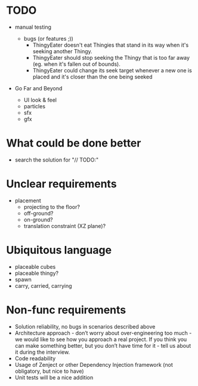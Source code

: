 # TODO

- manual testing
  - bugs (or features ;))
    - ThingyEater doesn't eat Thingies that stand in its way when it's seeking another Thingy.
    - ThingyEater should stop seeking the Thingy that is too far away (eg. when it's fallen out of bounds).
    - ThingyEater could change its seek target whenever a new one is placed and it's closer than the one being seeked

- Go Far and Beyond
  - UI look & feel
  - particles
  - sfx
  - gfx

# What could be done better

- search the solution for "// TODO:"

# Unclear requirements

- placement
  - projecting to the floor?
  - off-ground?
  - on-ground?
  - translation constraint (XZ plane)?

# Ubiquitous language

- placeable cubes
- placeable thingy?
- spawn
- carry, carried, carrying

# Non-func requirements

- Solution reliability, no bugs in scenarios described above
- Architecture approach - don’t worry about over-engineering too much - we would like to see how you approach a real project. If you think you can make something better, but you don’t have time for it - tell us about it during the interview.
- Code readability
- Usage of Zenject or other Dependency Injection framework (not obligatory, but nice to have)
- Unit tests will be a nice addition
